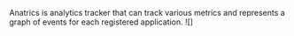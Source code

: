 Anatrics is analytics tracker that can track various metrics and represents a graph of events for each registered application.
![]
